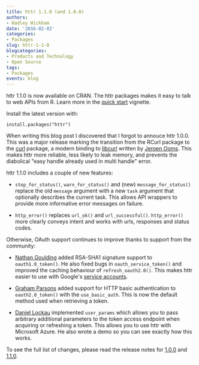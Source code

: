 ```yaml
---
title: httr 1.1.0 (and 1.0.0)
authors: 
- Hadley Wickham
date: '2016-02-02'
categories:
- Packages
slug: httr-1-1-0
blogcategories:
- Products and Technology
- Open Source
tags:
- Packages
events: blog
---
```



httr 1.1.0 is now available on CRAN. The httr packages makes it easy to talk to web APIs from R. Learn more in the [quick start](http://cran.r-project.org/web/packages/httr/vignettes/quickstart.html) vignette.

Install the latest version with:

```{{r}}
install.packages("httr")
```

When writing this blog post I discovered that I forgot to annouce httr 1.0.0. This was a major release marking the transition from the RCurl package to the [curl](https://github.com/jeroenooms/curl) package, a modern binding to [libcurl](https://curl.haxx.se/libcurl/) written by [Jeroen Ooms](https://jeroenooms.github.io). This makes httr more reliable, less likely to leak memory, and prevents the diabolical "easy handle already used in multi handle" error.

httr 1.1.0 includes a couple of new features:

  * `stop_for_status()`, `warn_for_status()` and (new) `message_for_status()` replace the old `message` argument with a new `task` argument that optionally describes the current task. This allows API wrappers to provide more informative error messages on failure.

  * `http_error()` replaces `url_ok()` and `url_successful()`. `http_error()` more clearly conveys intent and works with urls, responses and status codes.

Otherwise, OAuth support continues to improve thanks to support from the community:

  * [Nathan Goulding](https://github.com/nathangoulding) added RSA-SHA1 signature support to `oauth1.0_token()`. He also fixed bugs in `oauth_service_token()` and improved the caching behaviour of `refresh_oauth2.0()`. This makes httr easier to use with Google's [service accounts](https://developers.google.com/identity/protocols/OAuth2ServiceAccount).

  * [Graham Parsons](https://github.com/grahamrp) added support for HTTP basic authentication to `oauth2.0_token()` with the `use_basic_auth`. This is now the default method used when retrieving a token.

  * [Daniel Lockau](https://github.com/cornf4ke) implemented `user_params` which allows you to pass arbitrary additional parameters to the token access endpoint when acquiring or refreshing a token. This allows you to use httr with Microsoft Azure. He also wrote a demo so you can see exactly how this works.

To see the full list of changes, please read the release notes for [1.0.0](https://github.com/hadley/httr/releases/tag/v1.0.0) and [1.1.0](https://github.com/hadley/httr/releases/tag/v1.1.0).

